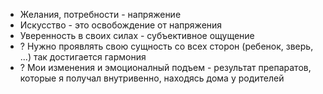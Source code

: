 - Желания, потребности - напряжение
- Искусство - это освобождение от напряжения
- Уверенность в своих силах - субъективное ощущение
- ? Нужно проявлять свою сущность со всех сторон (ребенок, зверь, ...) так достигается гармония
- ? Мои изменения и эмоционалный подъем - результат препаратов, которые я получал внутривенно, находясь дома у родителей
